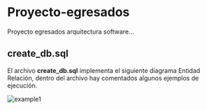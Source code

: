 <h1>Proyecto-egresados</h1>
<p>Proyecto egresados arquitectura software...</p>

<h2>create_db.sql</h2>
<p>El archivo <b>create_db.sql</b> implementa el siguiente diagrama Entidad Relación, dentro del archivo hay comentados algunos ejemplos de ejecución.</p>

![example1](https://i.imgur.com/mGse35q.png)
